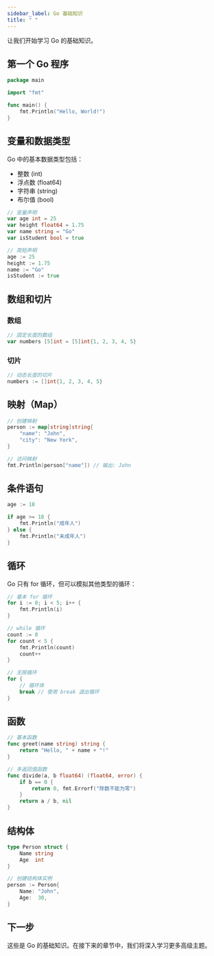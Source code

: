 ```yaml
---
sidebar_label: Go 基础知识
title: " "
---
```


让我们开始学习 Go 的基础知识。

## 第一个 Go 程序

```go
package main

import "fmt"

func main() {
    fmt.Println("Hello, World!")
}
```

## 变量和数据类型

Go 中的基本数据类型包括：

- 整数 (int)
- 浮点数 (float64)
- 字符串 (string)
- 布尔值 (bool)

```go
// 变量声明
var age int = 25
var height float64 = 1.75
var name string = "Go"
var isStudent bool = true

// 简短声明
age := 25
height := 1.75
name := "Go"
isStudent := true
```

## 数组和切片

### 数组
```go
// 固定长度的数组
var numbers [5]int = [5]int{1, 2, 3, 4, 5}
```

### 切片
```go
// 动态长度的切片
numbers := []int{1, 2, 3, 4, 5}
```

## 映射（Map）

```go
// 创建映射
person := map[string]string{
    "name": "John",
    "city": "New York",
}

// 访问映射
fmt.Println(person["name"]) // 输出: John
```

## 条件语句

```go
age := 18

if age >= 18 {
    fmt.Println("成年人")
} else {
    fmt.Println("未成年人")
}
```

## 循环

Go 只有 for 循环，但可以模拟其他类型的循环：

```go
// 基本 for 循环
for i := 0; i < 5; i++ {
    fmt.Println(i)
}

// while 循环
count := 0
for count < 5 {
    fmt.Println(count)
    count++
}

// 无限循环
for {
    // 循环体
    break // 使用 break 退出循环
}
```

## 函数

```go
// 基本函数
func greet(name string) string {
    return "Hello, " + name + "!"
}

// 多返回值函数
func divide(a, b float64) (float64, error) {
    if b == 0 {
        return 0, fmt.Errorf("除数不能为零")
    }
    return a / b, nil
}
```

## 结构体

```go
type Person struct {
    Name string
    Age  int
}

// 创建结构体实例
person := Person{
    Name: "John",
    Age:  30,
}
```

## 下一步

这些是 Go 的基础知识。在接下来的章节中，我们将深入学习更多高级主题。 